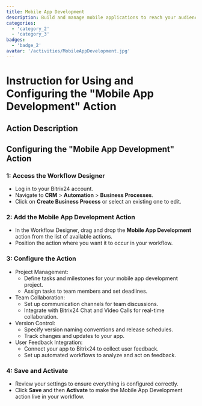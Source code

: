 ```yaml
---
title: Mobile App Development
description: Build and manage mobile applications to reach your audience.
categories: 
  - 'category_2'
  - 'category_3'
badges: 
  - 'badge_2' 
avatar: '/activities/MobileAppDevelopment.jpg'
---
```

# Instruction for Using and Configuring the "Mobile App Development" Action

## Action Description

## **Configuring the "Mobile App Development" Action**

### 1: Access the Workflow Designer
- Log in to your Bitrix24 account.
- Navigate to **CRM** > **Automation** > **Business Processes**.
- Click on **Create Business Process** or select an existing one to edit.

### 2: Add the Mobile App Development Action
- In the Workflow Designer, drag and drop the **Mobile App Development** action from the list of available actions.
- Position the action where you want it to occur in your workflow.

### 3: Configure the Action
- Project Management:
  - Define tasks and milestones for your mobile app development project.
  - Assign tasks to team members and set deadlines.
- Team Collaboration:
  - Set up communication channels for team discussions.
  - Integrate with Bitrix24 Chat and Video Calls for real-time collaboration.
- Version Control:
  - Specify version naming conventions and release schedules.
  - Track changes and updates to your app.
- User Feedback Integration:
  - Connect your app to Bitrix24 to collect user feedback.
  - Set up automated workflows to analyze and act on feedback.

### 4: Save and Activate
- Review your settings to ensure everything is configured correctly.
- Click **Save** and then **Activate** to make the Mobile App Development action live in your workflow.
